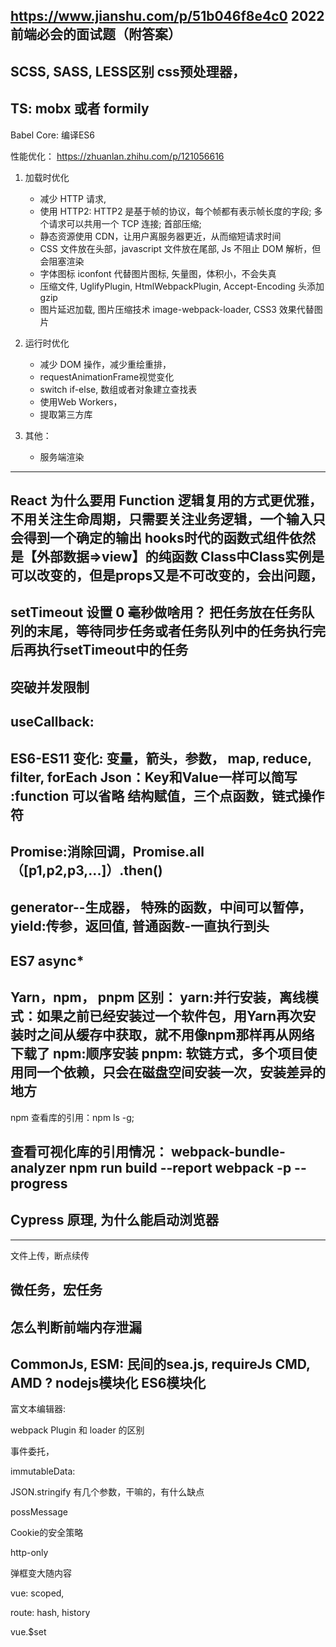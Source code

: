 
https://www.jianshu.com/p/51b046f8e4c0
2022前端必会的面试题（附答案）
------------------------------------
SCSS, SASS, LESS区别
css预处理器，
----------------------------------
TS: mobx 或者 formily
----------------------------------
Babel Core:
编译ES6

性能优化： https://zhuanlan.zhihu.com/p/121056616
1. 加载时优化
   - 减少 HTTP 请求,
   - 使用 HTTP2: HTTP2 是基于帧的协议，每个帧都有表示帧长度的字段; 多个请求可以共用一个 TCP 连接; 首部压缩;
   - 静态资源使用 CDN，让用户离服务器更近，从而缩短请求时间
   - CSS 文件放在头部，javascript 文件放在尾部, Js 不阻止 DOM 解析，但会阻塞渲染
   - 字体图标 iconfont 代替图片图标, 矢量图，体积小，不会失真
   - 压缩文件, UglifyPlugin, HtmlWebpackPlugin, Accept-Encoding 头添加 gzip
   - 图片延迟加载, 图片压缩技术 image-webpack-loader, CSS3 效果代替图片
2. 运行时优化
   - 减少 DOM 操作，减少重绘重排，
   - requestAnimationFrame视觉变化
   - switch if-else, 数组或者对象建立查找表
   - 使用Web Workers，
   - 提取第三方库

3. 其他：
   - 服务端渲染
----------------------------------------------------------
React 为什么要用 Function
逻辑复用的方式更优雅，不用关注生命周期，只需要关注业务逻辑，一个输入只会得到一个确定的输出
hooks时代的函数式组件依然是【外部数据=>view】的纯函数
Class中Class实例是可以改变的，但是props又是不可改变的，会出问题，
----------------------------------------------------
setTimeout 设置 0 毫秒做啥用？
把任务放在任务队列的末尾，等待同步任务或者任务队列中的任务执行完后再执行setTimeout中的任务
---------------------------------------------------------------------
突破并发限制 
-------------------------------------------------------------------
useCallback:
-----------------------------------------------------------------
ES6-ES11 变化:
变量，箭头，参数， map, reduce, filter, forEach
Json：Key和Value一样可以简写
:function 可以省略
结构赋值，三个点函数，链式操作符
------------------------------------
Promise:消除回调，Promise.all（[p1,p2,p3,...]）.then()
------------------------------------
generator--生成器， 特殊的函数，中间可以暂停，
yield:传参，返回值,
普通函数-一直执行到头
-------------------------------------
ES7 async* 
---------------------------------------
Yarn，npm， pnpm 区别：
yarn:并行安装，离线模式：如果之前已经安装过一个软件包，用Yarn再次安装时之间从缓存中获取，就不用像npm那样再从网络下载了
npm:顺序安装
pnpm: 软链方式，多个项目使用同一个依赖，只会在磁盘空间安装一次，安装差异的地方
-----------------------------------------
npm 查看库的引用：npm ls -g; 

查看可视化库的引用情况：
webpack-bundle-analyzer
npm run build --report
webpack -p --progress
----------------------------------------
Cypress 原理, 为什么能启动浏览器
----------------------------------------
----------------------------------------
文件上传，断点续传

微任务，宏任务
----------------------------------------

怎么判断前端内存泄漏
-------------------------------------------
CommonJs, ESM:
民间的sea.js, requireJs
CMD, AMD ?
nodejs模块化
ES6模块化
-------------------------------------------

富文本编辑器:

webpack Plugin 和 loader 的区别

事件委托，

immutableData:

JSON.stringify 有几个参数，干嘛的，有什么缺点



possMessage


Cookie的安全策略

http-only

弹框变大随内容

vue: scoped,

route: hash, history

vue.$set











